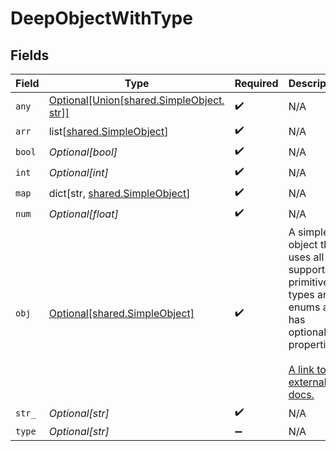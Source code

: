 # DeepObjectWithType


## Fields

| Field                                                                                                                                                             | Type                                                                                                                                                              | Required                                                                                                                                                          | Description                                                                                                                                                       |
| ----------------------------------------------------------------------------------------------------------------------------------------------------------------- | ----------------------------------------------------------------------------------------------------------------------------------------------------------------- | ----------------------------------------------------------------------------------------------------------------------------------------------------------------- | ----------------------------------------------------------------------------------------------------------------------------------------------------------------- |
| `any`                                                                                                                                                             | [Optional[Union[shared.SimpleObject, str]]](undefined/models/shared/deepobjectwithtypeany.md)                                                                     | :heavy_check_mark:                                                                                                                                                | N/A                                                                                                                                                               |
| `arr`                                                                                                                                                             | list[[shared.SimpleObject](undefined/models/shared/simpleobject.md)]                                                                                              | :heavy_check_mark:                                                                                                                                                | N/A                                                                                                                                                               |
| `bool`                                                                                                                                                            | *Optional[bool]*                                                                                                                                                  | :heavy_check_mark:                                                                                                                                                | N/A                                                                                                                                                               |
| `int`                                                                                                                                                             | *Optional[int]*                                                                                                                                                   | :heavy_check_mark:                                                                                                                                                | N/A                                                                                                                                                               |
| `map`                                                                                                                                                             | dict[str, [shared.SimpleObject](undefined/models/shared/simpleobject.md)]                                                                                         | :heavy_check_mark:                                                                                                                                                | N/A                                                                                                                                                               |
| `num`                                                                                                                                                             | *Optional[float]*                                                                                                                                                 | :heavy_check_mark:                                                                                                                                                | N/A                                                                                                                                                               |
| `obj`                                                                                                                                                             | [Optional[shared.SimpleObject]](undefined/models/shared/simpleobject.md)                                                                                          | :heavy_check_mark:                                                                                                                                                | A simple object that uses all our supported primitive types and enums and has optional properties.<br/><br/>[A link to the external docs.](https://docs.speakeasyapi.dev) |
| `str_`                                                                                                                                                            | *Optional[str]*                                                                                                                                                   | :heavy_check_mark:                                                                                                                                                | N/A                                                                                                                                                               |
| `type`                                                                                                                                                            | *Optional[str]*                                                                                                                                                   | :heavy_minus_sign:                                                                                                                                                | N/A                                                                                                                                                               |